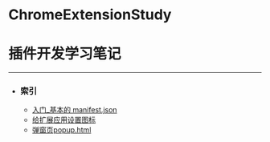 # ChromeExtensionStudy
# 插件开发学习笔记
___

* ### 索引
    + [入门_基本的 manifest.json](https://github.com/1oid/ChromeExtensionStudy/tree/master/0_插件入门_基本目录结构)
    + [给扩展应用设置图标](https://github.com/1oid/ChromeExtensionStudy/tree/master/1_插件入门_给扩展设置图标)
    + [弹窗页popup.html](https://github.com/1oid/ChromeExtensionStudy/tree/master/2_插件入门_popup)